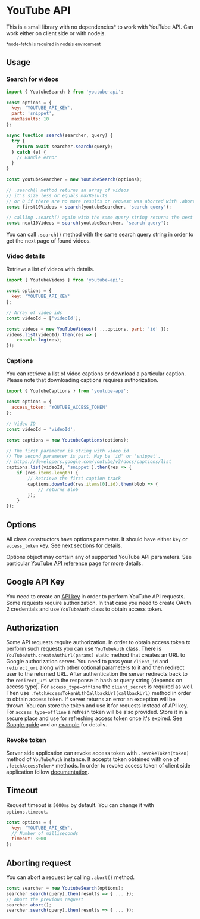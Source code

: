# YouTube API

This is a small library with no dependencies* to work with YouTube API.
Can work either on client side or with nodejs.

<small>*node-fetch is required in nodejs environment</small>

## Usage

### Search for videos

```javascript
import { YoutubeSearch } from 'youtube-api';

const options = {
  key: 'YOUTUBE_API_KEY',
  part: 'snippet',
  maxResults: 10
};

async function search(searcher, query) {
  try {
    return await searcher.search(query);
  } catch (e) {
    // Handle error
  }
}

const youtubeSearcher = new YoutubeSearch(options);

// .search() method returns an array of videos
// it's size less or equals maxResults
// or 0 if there are no more results or request was aborted with .abort()
const first10Videos = search(youtubeSearcher, 'search query');

// calling .search() again with the same query string returns the next resulting page
const next10Videos = search(youtubeSearcher, 'search query');
```

You can call `.search()` method with the same search query string in order to get the next page of found videos.

### Video details

Retrieve a list of videos with details.

```javascript
import { YoutubeVideos } from 'youtube-api';

const options = {
  key: 'YOUTUBE_API_KEY'
};

// Array of video ids
const videoId = ['videoId'];

const videos = new YouTubeVideos({ ...options, part: 'id' });
videos.list(videoId).then(res => {
    console.log(res);
});
```

### Captions

You can retrieve a list of video captions or download a particular caption. Please note that downloading captions requires authorization.

```javascript
import { YoutubeCaptions } from 'youtube-api';

const options = {
  access_token: 'YOUTUBE_ACCESS_TOKEN'
};

// Video ID
const videoId = 'videoId';

const captions = new YoutubeCaptions(options);

// The first parameter is string with video id
// The second parameter is part. May be 'id' or 'snippet'.
// https://developers.google.com/youtube/v3/docs/captions/list
captions.list(videoId, 'snippet').then(res => {
    if (res.items.length) {
        // Retrieve the first caption track
        captions.download(res.items[0].id).then(blob => {
            // returns Blob
        });
    }
});
```

## Options

All class constructors have options parameter. It should have either `key` or `access_token` key. See next sections for details.

Options object may contain any of supported YouTube API parameters. See particular [YouTube API reference](https://developers.google.com/youtube/v3/docs/) page for more details.

## Google API Key

You need to create an [API key](https://developers.google.com/youtube/registering_an_application) in order to perform YouTube API requests. Some requests require authorization. In that case you need to create OAuth 2 credentials and use `YouTubeAuth` class to obtain access token.

## Authorization

Some API requests require authorization. In order to obtain access token to perform such requests you can use `YouTubeAuth` class. There is `YouTubeAuth.createAuthUrl(params)` static method that creates an URL to Google authorization server. You need to pass your `client_id` and `redirect_uri` along with other optional parameters to it and then redirect user to the returned URL. After authentication the server redirects back to the `redirect_uri` with the response in hash or query string (depends on access type). For `access_type=offline` the `client_secret` is required as well. Then use `.fetchAccessTokenWithCallbackUrl(callbackUrl)` method in order to obtain access token. If server returns an error an exception will be thrown. You can store the token and use it for requests instead of API key. For `access_type=offline` a refresh token will be also provided. Store it in a secure place and use for refreshing access token once it's expired. See [Google guide](https://developers.google.com/youtube/v3/guides/authentication) and an [example](demo/index.html) for details.

### Revoke token

Server side application can revoke access token with `.revokeToken(token)` method of `YouTubeAuth` instance. It accepts token obtained with one of `.fetchAccessToken*` methods. In order to revoke access token of client side application follow [documentation](https://developers.google.com/youtube/v3/guides/auth/client-side-web-apps#tokenrevoke).

## Timeout

Request timeout is `5000ms` by default. You can change it with `options.timeout`.

```javascript
const options = {
  key: 'YOUTUBE_API_KEY',
  // Number of milliseconds
  timeout: 3000
};
```

## Aborting request

You can abort a request by calling `.abort()` method.

```javascript
const searcher = new YoutubeSearch(options);
searcher.search(query).then(results => { ... });
// Abort the previous request
searcher.abort();
searcher.search(query).then(results => { ... });
```
